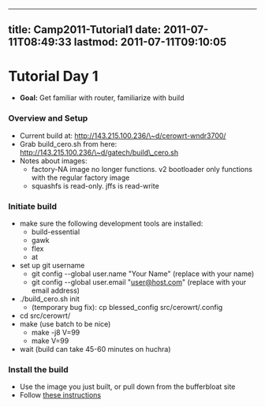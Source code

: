 
---
title: Camp2011-Tutorial1
date: 2011-07-11T08:49:33
lastmod: 2011-07-11T09:10:05
---
Tutorial Day 1
==============

-   **Goal:** Get familiar with router, familiarize with build

### Overview and Setup

-   Current build at: http://143.215.100.236/\~d/cerowrt-wndr3700/
-   Grab build\_cero.sh from here:
    http://143.215.100.236/\~d/gatech/build\_cero.sh
-   Notes about images:
    -   factory-NA image no longer functions. v2 bootloader only
        functions with the regular factory image
    -   squashfs is read-only. jffs is read-write

### Initiate build

-   make sure the following development tools are installed:
    -   build-essential
    -   gawk
    -   flex
    -   at
-   set up git username
    -   git config --global user.name "Your Name" (replace with
        your name)
    -   git config --global user.email "user@host.com" (replace with
        your email address)
-   ./build\_cero.sh init
    -   (temporary bug fix): cp blessed\_config src/cerowrt/.config
-   cd src/cerowrt/
-   make (use batch to be nice)
    -   make -j8 V=99
    -   make V=99
-   wait (build can take 45-60 minutes on huchra)

### Install the build

-   Use the image you just built, or pull down from the bufferbloat site
-   Follow [these
    instructions](http://www.bufferbloat.net/projects/cerowrt/wiki/OCEAN_CITY_INSTALLATION_GUIDE)

